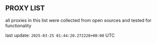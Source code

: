 ## PROXY LIST

all proxies in this list were collected from open sources and tested for functionality

last update: `2025-03-25 01:44:20.272220+00:00` UTC